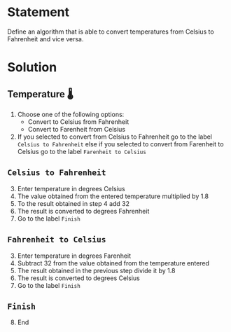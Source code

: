 # Statement
Define an algorithm that is able to convert temperatures from Celsius to Fahrenheit and vice versa.

# Solution

## Temperature 🌡️

1. Choose one of the following options:
    - Convert to Celsius from Fahrenheit
    - Convert to Farenheit from Celsius
2. If you selected to convert from Celsius to Fahrenheit go to the label `Celsius to Fahrenheit` else if you selected to convert from Farenheit to Celsius go to the label `Farenheit to Celsius`


## `Celsius to Fahrenheit`

3. Enter temperature in degrees Celsius
4. The value obtained from the entered temperature multiplied by 1.8
5. To the result obtained in step 4 add 32
6. The result is converted to degrees Fahrenheit
7. Go to the label `Finish`


## `Fahrenheit to Celsius`

3. Enter temperature in degrees Farenheit
4. Subtract 32 from the value obtained from the temperature entered
5. The result obtained in the previous step divide it by 1.8
6. The result is converted to degrees Celsius
7. Go to the label `Finish`

## `Finish`
8. End